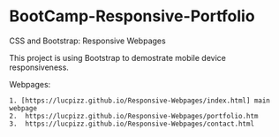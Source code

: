 # BootCamp-Responsive-Portfolio
CSS and Bootstrap: Responsive Webpages

This project is using Bootstrap to demostrate mobile device responsiveness.

Webpages: 

    1. [https://lucpizz.github.io/Responsive-Webpages/index.html] main webpage
    2.  https://lucpizz.github.io/Responsive-Webpages/portfolio.htm
    3.  https://lucpizz.github.io/Responsive-Webpages/contact.html
